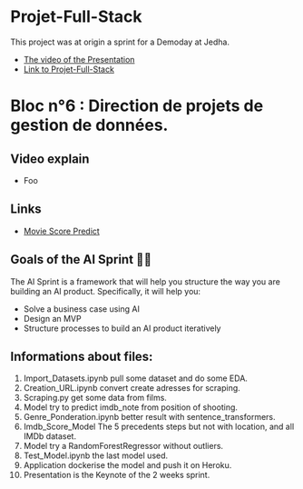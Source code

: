 # Projet-Full-Stack

This project was at origin a sprint for a Demoday at Jedha.
 * [The video of the Presentation](https://youtu.be/wK4L1wayQBU?t=2314)
 * [Link to Projet-Full-Stack](https://github.com/g0thier/Projet-Full-Stack)
 
# Bloc n°6 : Direction de projets de gestion de données.

## Video explain

* Foo

## Links 

* [Movie Score Predict](https://moviescorepredict-rg.herokuapp.com)

## Goals of the AI Sprint 🎯🎯

The AI Sprint is a framework that will help you structure the way you are building an AI product. Specifically, it will help you: 

* Solve a business case using AI
* Design an MVP 
* Structure processes to build an AI product iteratively


## Informations about files:

01. Import_Datasets.ipynb pull some dataset and do some EDA.
02. Creation_URL.ipynb convert create adresses for scraping.
03. Scraping.py get some data from films.
04. Model try to predict imdb_note from position of shooting.
05. Genre_Ponderation.ipynb better result with sentence_transformers.
06. Imdb_Score_Model The 5 precedents steps but not with location, and all IMDb dataset.
07. Model try a RandomForestRegressor without outliers.
08. Test_Model.ipynb the last model used. 
09. Application dockerise the model and push it on Heroku.
10. Presentation is the Keynote of the 2 weeks sprint.